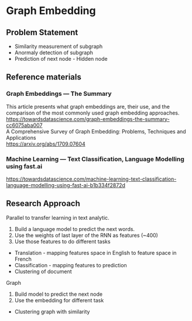 # Graph Embedding  
## Problem Statement  
* Similarity measurement of subgraph  
* Anormaly detection of subgraph  
* Prediction of next node - Hidden node  

## Reference materials
### Graph Embeddings — The Summary 
This article presents what graph embeddings are, their use, and the comparison of the most commonly used graph embedding approaches.
https://towardsdatascience.com/graph-embeddings-the-summary-cc6075aba007  
A Comprehensive Survey of Graph Embedding: Problems, Techniques and Applications  
https://arxiv.org/abs/1709.07604   


### Machine Learning — Text Classification, Language Modelling using fast.ai  
https://towardsdatascience.com/machine-learning-text-classification-language-modelling-using-fast-ai-b1b334f2872d  

## Research Approach  
Parallel to transfer learning in text analytic.  
1. Build a language model to predict the next words.  
2. Use the weights of last layer of the RNN as features (~400)  
3. Use those features to do different tasks  
- Translation - mapping features space in English to feature space in French  
- Classification - mapping features to prediction  
- Clustering of document  

Graph
1. Build model to predict the next node  
2. Use the embedding for different task  
- Clustering graph with similarity  



